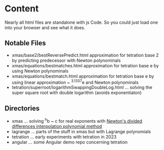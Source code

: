 # Content

Nearly all html files are standalone with js Code. So you could just load one into your browser and see what it does. 

## Notable Files

* xmas/base2/bestReversePredict.html approximation for tetration base 2 by predicting predecessor with Newton polynominals
* xmas/equations/bestmatches.html approximation for tetration base e by using Newton polynominals
* xmas/equations/bestmatch.html approximation for tetration base e by using linear approximation ~ <sup>3.1337</sup>e and Newton polynominals
* tetration/superroot/logarithmSwappingDoubleLog.html ... solving the super square root with double logarithm (avoids exponentiaton)  
  
## Directories

* xmas ... solving <sup>h</sup>b ~ c for real exponents with  [Newton's divided differences interpolation polynomial method](https://en.wikipedia.org/wiki/Newton_polynomial)
* lagrange ... parts of the stuff in xmas but with Lagrange polynomials
* tetration ... early experiments with tetration in 2023
* angular ... some Angular demo repo concerning tetration

